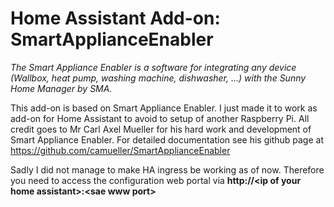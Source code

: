 # Home Assistant Add-on: SmartApplianceEnabler

_The Smart Appliance Enabler is a software for integrating any device (Wallbox, heat pump, washing machine, dishwasher, ...) with the Sunny Home Manager by SMA._

This add-on is based on Smart Appliance Enabler. I just made it to work as add-on for Home Assistant to avoid to setup of another Raspberry Pi.
All credit goes to Mr Carl Axel Mueller for his hard work and development of Smart Appliance Enabler. For detailed documentation see his github page at https://github.com/camueller/SmartApplianceEnabler

Sadly I did not manage to make HA ingress be working as of now.
Therefore you need to access the configuration web portal via <b>http://\<ip of your home assistant>:\<sae www port></b>

<!--
![Supports aarch64 Architecture][aarch64-shield]
![Supports amd64 Architecture][amd64-shield]
![Supports armhf Architecture][armhf-shield]
![Supports armv7 Architecture][armv7-shield]
![Supports i386 Architecture][i386-shield]

[aarch64-shield]: https://img.shields.io/badge/aarch64-yes-green.svg
[amd64-shield]: https://img.shields.io/badge/amd64-yes-green.svg
[armhf-shield]: https://img.shields.io/badge/armhf-yes-green.svg
[armv7-shield]: https://img.shields.io/badge/armv7-yes-green.svg
[i386-shield]: https://img.shields.io/badge/i386-yes-green.svg
-->
